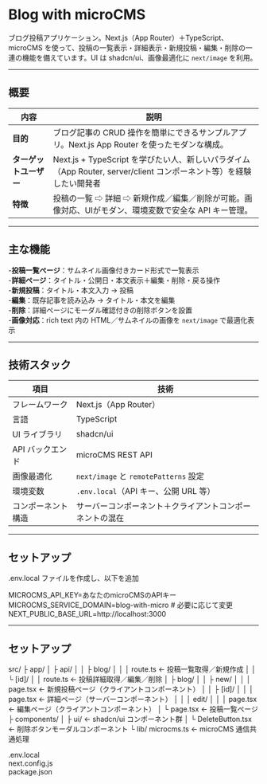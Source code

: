 # Blog with microCMS

ブログ投稿アプリケーション。Next.js（App Router）＋TypeScript、microCMS を使って、投稿の一覧表示・詳細表示・新規投稿・編集・削除の一連の機能を備えています。UI は shadcn/ui、画像最適化に `next/image` を利用。

---

## 概要

| 内容 | 説明 |
|---|---|
| **目的** | ブログ記事の CRUD 操作を簡単にできるサンプルアプリ。Next.js App Router を使ったモダンな構成。 |
| **ターゲットユーザー** | Next.js + TypeScript を学びたい人、新しいパラダイム（App Router, server/client コンポーネント等）を経験したい開発者 |
| **特徴** | 投稿の一覧 ⇨ 詳細 ⇨ 新規作成／編集／削除が可能。画像対応、UIがモダン、環境変数で安全な API キー管理。 |

---

## 主な機能

-**投稿一覧ページ**：サムネイル画像付きカード形式で一覧表示  
-**詳細ページ**：タイトル・公開日・本文表示＋編集・削除・戻る操作  
-**新規投稿**：タイトル・本文入力 → 投稿  
-**編集**：既存記事を読み込み → タイトル・本文を編集  
-**削除**：詳細ページにモーダル確認付きの削除ボタンを設置  
-**画像対応**：rich text 内の HTML／サムネイルの画像を `next/image` で最適化表示  

---

## 技術スタック

| 項目 | 技術 |
|---|---|
| フレームワーク | Next.js（App Router） |
| 言語 | TypeScript |
| UI ライブラリ | shadcn/ui |
| API バックエンド | microCMS REST API |
| 画像最適化 | `next/image` と `remotePatterns` 設定 |
| 環境変数 | `.env.local`（API キー、公開 URL 等） |
| コンポーネント構造 | サーバーコンポーネント＋クライアントコンポーネントの混在 |

---

## セットアップ

.env.local ファイルを作成し、以下を追加

MICROCMS_API_KEY=あなたのmicroCMSのAPIキー
MICROCMS_SERVICE_DOMAIN=blog-with-micro  # 必要に応じて変更
NEXT_PUBLIC_BASE_URL=http://localhost:3000

---

## セットアップ

src/
 ├ app/
 │   ├ api/
 │   │   ├ blog/
 │   │   │   route.ts           ← 投稿一覧取得／新規作成
 │   │   └ [id]/
 │   │       route.ts           ← 投稿詳細取得／編集／削除
 │   ├ blog/
 │   │   ├ new/
 │   │   │   page.tsx           ← 新規投稿ページ（クライアントコンポーネント）
 │   │   ├ [id]/
 │   │   │   page.tsx           ← 詳細ページ（サーバーコンポーネント）
 │   │   │   edit/
 │   │   │       page.tsx       ← 編集ページ（クライアントコンポーネント）
 │   └ page.tsx                ← 投稿一覧ページ
 ├ components/
 │   ├ ui/                     ← shadcn/ui コンポーネント群
 │   └ DeleteButton.tsx         ← 削除ボタンモーダルコンポーネント
 └ lib/
     microcms.ts                ← microCMS 通信共通処理

.env.local  
next.config.js  
package.json  